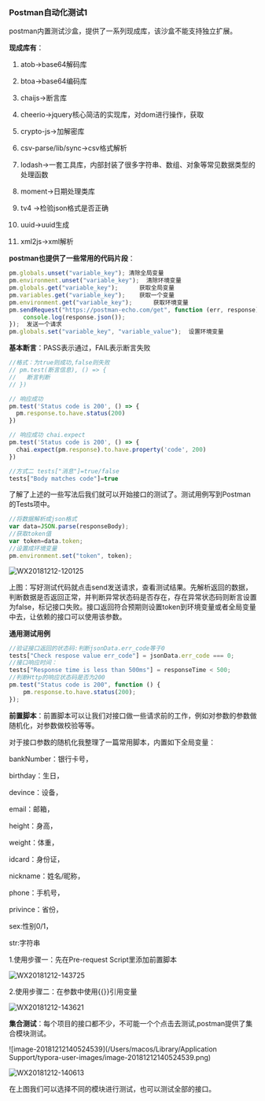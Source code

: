 ### Postman自动化测试1

postman内置测试沙盒，提供了一系列现成库，该沙盒不能支持独立扩展。

**现成库有**：

1. atob->base64解码库

2. btoa->base64编码库

3. chaijs->断言库

4. cheerio->jquery核心简洁的实现库，对dom进行操作，获取

5. crypto-js->加解密库

6. csv-parse/lib/sync->csv格式解析

7. lodash->一套工具库，内部封装了很多字符串、数组、对象等常见数据类型的处理函数

8. moment->日期处理类库

9. tv4 ->检验json格式是否正确

10. uuid->uuid生成

11. xml2js->xml解析


**postman也提供了一些常用的代码片段**：

```javascript
pm.globals.unset("variable_key"); 清除全局变量
pm.environment.unset("variable_key");  清除环境变量
pm.globals.get("variable_key");      获取全局变量
pm.variables.get("variable_key");    获取一个变量
pm.environment.get("variable_key");      获取环境变量
pm.sendRequest("https://postman-echo.com/get", function (err, response) {
    console.log(response.json());
});  发送一个请求
pm.globals.set("variable_key", "variable_value");  设置环境变量

```

**基本断言**：PASS表示通过，FAIL表示断言失败

```javascript
//格式：为true则成功,false则失败
// pm.test(断言信息), () => {
//   断言判断
// })

// 响应成功
pm.test('Status code is 200', () => {
  pm.response.to.have.status(200)
})

// 响应成功 chai.expect
pm.test('Status code is 200', () => {
  chai.expect(pm.response).to.have.property('code', 200)
})

//方式二 tests["消息"]=true/false
tests["Body matches code"]=true
```

了解了上述的一些写法后我们就可以开始接口的测试了。测试用例写到Postman的Tests项中。

```javascript
//将数据解析成json格式
var data=JSON.parse(responseBody);
//获取token值
var token=data.token;
//设置成环境变量
pm.environment.set("token", token);
```



![WX20181212-120125](https://raw.githubusercontent.com/shiyuan17/postman-apiwiki/master/images/WX20181212-120125.png)



上图：写好测试代码就点击send发送请求，查看测试结果。先解析返回的数据，判断数据是否返回正常，并判断异常状态码是否存在，存在异常状态码则断言设置为false，标记接口失败。接口返回符合预期则设置token到环境变量或者全局变量中去，让依赖的接口可以使用该参数。

**通用测试用例**

```javascript
//验证接口返回的状态码:判断jsonData.err_code等于0
tests["Check respose value err_code"] = jsonData.err_code === 0;
//接口响应时间：
tests["Response time is less than 500ms"] = responseTime < 500;
//判断Http的响应状态码是否为200
pm.test("Status code is 200", function () {
    pm.response.to.have.status(200);
});
```

**前置脚本**：前置脚本可以让我们对接口做一些请求前的工作，例如对参数的参数做随机化，对参数做校验等等。

对于接口参数的随机化我整理了一篇常用脚本，内置如下全局变量：

bankNumber：银行卡号，

birthday：生日，

devince：设备，

email：邮箱，

height：身高，

weight：体重，

idcard：身份证，

nickname：姓名/昵称，

phone：手机号，

privince：省份，

sex:性别0/1，

str:字符串



1.使用步骤一：先在Pre-request Script里添加前置脚本

![WX20181212-143725](https://raw.githubusercontent.com/shiyuan17/postman-apiwiki/master/images/WX20181212-143725.png)

2.使用步骤二：在参数中使用{{}}引用变量

![WX20181212-143621](https://raw.githubusercontent.com/shiyuan17/postman-apiwiki/master/images/WX20181212-143621.png)



**集合测试**：每个项目的接口都不少，不可能一个个点击去测试,postman提供了集合模块测试。

![image-20181212140524539](/Users/macos/Library/Application Support/typora-user-images/image-20181212140524539.png)

![WX20181212-140613](https://raw.githubusercontent.com/shiyuan17/postman-apiwiki/master/images/WX20181212-140613.png)

在上图我们可以选择不同的模块进行测试，也可以测试全部的接口。